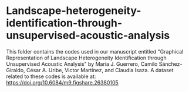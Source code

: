 # Landscape-heterogeneity-identification-through-unsupervised-acoustic-analysis

This folder contains the codes used in our manuscript entitled "Graphical Representation of Landscape Heterogeneity Identification through Unsupervised Acoustic Analysis" by Maria J. Guerrero, Camilo Sánchez-Giraldo, César A. Uribe, Victor Martínez, and Claudia Isaza. A dataset related to these codes is available at: https://doi.org/10.6084/m9.figshare.26380105
